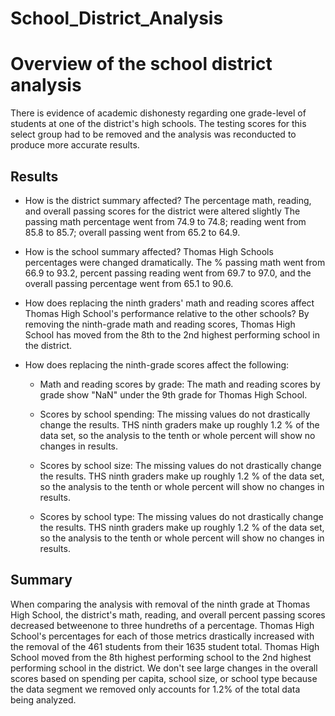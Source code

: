 # School_District_Analysis
# Overview of the school district analysis
There is evidence of academic dishonesty regarding one grade-level of students at one of the
district's high schools. The testing scores for this select group had to be removed and the 
analysis was reconducted to produce more accurate results.

## Results
 - How is the district summary affected?
    The percentage math, reading, and overall passing scores for the district were altered slightly
The passing math percentage went from 74.9 to 74.8; reading went from 85.8 to 85.7; overall
passing went from 65.2 to 64.9.
    
 - How is the school summary affected?
    Thomas High Schools percentages were changed dramatically. The % passing math went from 66.9 to 
93.2, percent passing reading went from 69.7 to 97.0, and the overall passing percentage went
from 65.1 to 90.6.

 - How does replacing the ninth graders' math and reading scores affect Thomas High School's
performance relative to the other schools?
    By removing the ninth-grade math and reading scores, Thomas High School has moved from the 8th
 to the 2nd highest performing school in the district.
 
 - How does replacing the ninth-grade scores affect the following:
	- Math and reading scores by grade:
	  The math and reading scores by grade show "NaN" under the 9th grade for Thomas High School.

	- Scores by school spending:
	  The missing values do not drastically change the results. THS ninth graders make up 
	roughly 1.2 % of the data set, so the analysis to the tenth or whole percent will show
	no changes in results.
  
	- Scores by school size:
	  The missing values do not drastically change the results. THS ninth graders make up 
	roughly 1.2 % of the data set, so the analysis to the tenth or whole percent will show
	no changes in results.
  
	- Scores by school type:
	  The missing values do not drastically change the results. THS ninth graders make up 
	roughly 1.2 % of the data set, so the analysis to the tenth or whole percent will show
	no changes in results.

## Summary
When comparing the analysis with removal of the ninth grade at Thomas High School, the district's
 math, reading, and overall percent passing scores decreased betweenone to three hundreths of a 
percentage. Thomas High School's percentages for each of those metrics drastically increased with
the removal of the 461 students from their 1635 student total. Thomas High School moved from the 
8th highest performing school to the 2nd highest performing school in the district. We don't see
large changes in the overall scores based on spending per capita, school size, or school type 
because the data segment we removed only accounts for 1.2% of the total data being analyzed.
